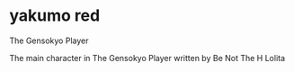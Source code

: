 # yakumo red
The Gensokyo Player


The main character in The Gensokyo Player written by Be Not The H Lolita

